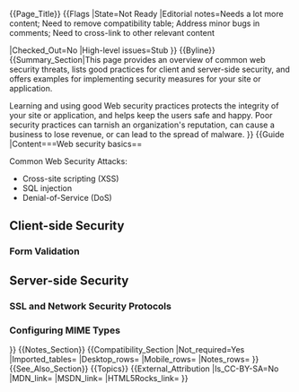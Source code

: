 {{Page_Title}}
{{Flags
|State=Not Ready
|Editorial notes=Needs a lot more content; Need to remove compatibility table; Address minor bugs in comments; Need to cross-link to other relevant content

|Checked_Out=No
|High-level issues=Stub
}}
{{Byline}}
{{Summary_Section|This page provides an overview of common web security threats, lists good practices for client and server-side security, and offers examples for implementing security measures for your site or application.

Learning and using good Web security practices protects the integrity of your site or application, and helps keep the users safe and happy. Poor security practices can tarnish an organization's reputation, can cause a business to lose revenue, or can lead to the spread of malware.
}}
{{Guide
|Content===Web security basics==

Common Web Security Attacks:
* Cross-site scripting (XSS)
* SQL injection
* Denial-of-Service (DoS)

<h2>Client-side Security</h2>

<h3>Form Validation</h3>


<h2>Server-side Security</h2>

<h3>SSL and Network Security Protocols</h3>

<h3>Configuring MIME Types</h3>
}}
{{Notes_Section}}
{{Compatibility_Section
|Not_required=Yes
|Imported_tables=
|Desktop_rows=
|Mobile_rows=
|Notes_rows=
}}
{{See_Also_Section}}
{{Topics}}
{{External_Attribution
|Is_CC-BY-SA=No
|MDN_link=
|MSDN_link=
|HTML5Rocks_link=
}}